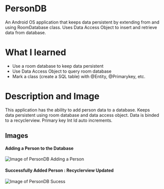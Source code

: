 # PersonDB
An Android OS application that keeps data persistent by extending from and using RoomDatabase class. Uses Data Access Object to insert and retrieve data from database.

# What I learned
* Use a room database to keep data persistent
* Use Data Access Object to query room database
* Mark a class (create a SQL table) with @Entity, @Primarykey, etc.

# Description and Image
This application has the ability to add person data to a database. Keeps data persistent using room database and data access object. Data is binded to a recyclerview. Primary key Int Id auto increments.

## Images

#### Adding a Person to the Database
![Image of PersonDB Adding a Person](https://github.com/negrt/cv/blob/master/images/PersonDBEnterName.png?raw=true)

#### Successfully Added Person : Recyclerview Updated
![Image of PersonDB Sucess](https://github.com/negrt/cv/blob/master/images/PersonDBSuccess.png?raw=true)
